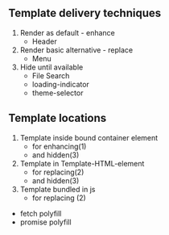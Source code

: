 

## Template delivery techniques

1. Render as default - enhance
    - Header
2. Render basic alternative - replace
    - Menu 
3. Hide until available
    - File Search
    - loading-indicator
    - theme-selector

## Template locations

1. Template inside bound container element 
    - for enhancing(1) 
    - and hidden(3)
2. Template in Template-HTML-element 
    - for replacing(2)
    - and hidden(3)
3. Template bundled in js 
    - for replacing (2) 

- fetch polyfill
- promise polyfill
